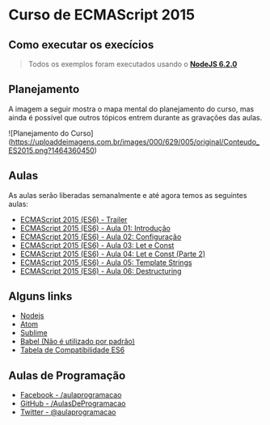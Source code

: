 # Curso de ECMAScript 2015

## Como executar os execícios

> Todos os exemplos foram executados usando o [**NodeJS 6.2.0**](https://nodejs.org)

## Planejamento

A imagem a seguir mostra o mapa mental do planejamento do curso, mas ainda é possível que outros tópicos entrem durante as gravações das aulas.

![Planejamento do Curso]
(https://uploaddeimagens.com.br/images/000/629/005/original/Conteudo_ES2015.png?1464360450)

## Aulas

As aulas serão liberadas semanalmente e até agora temos as seguintes aulas:

- [ECMAScript 2015 (ES6) - Trailer](https://www.youtube.com/watch?v=vcoMWWVZS7c)
- [ECMAScript 2015 (ES6) - Aula 01: Introdução](https://www.youtube.com/watch?v=oAxiXsCXbhU)
- [ECMAScript 2015 (ES6) - Aula 02: Configuração](https://www.youtube.com/watch?v=0xQj4-6uado)
- [ECMAScript 2015 (ES6) - Aula 03: Let e Const](https://www.youtube.com/watch?v=noJ2G56b7rs)
- [ECMAScript 2015 (ES6) - Aula 04: Let e Const (Parte 2)](https://www.youtube.com/watch?v=ewbkvH3cGaw)
- [ECMAScript 2015 (ES6) - Aula 05: Template Strings](https://www.youtube.com/watch?v=zrYbmLsXpRM)
- [ECMAScript 2015 (ES6) - Aula 06: Destructuring](https://www.youtube.com/watch?v=9SKm-kGX4jM)

## Alguns links

- [Nodejs](https://nodejs.org)
- [Atom](https://atom.io/)
- [Sublime](https://www.sublimetext.com/)
- [Babel (Não é utilizado por padrão)](https://babeljs.io/)
- [Tabela de Compatibilidade ES6](https://kangax.github.io/compat-table/es6/)

## Aulas de Programação
- [Facebook - /aulaprogramacao](https://www.facebook.com/aulaprogramacao)
- [GitHub - /AulasDeProgramacao](https://github.com/AulasDeProgramacao)
- [Twitter - @aulaprogramacao](https://twitter.com/aulaprogramacao)
